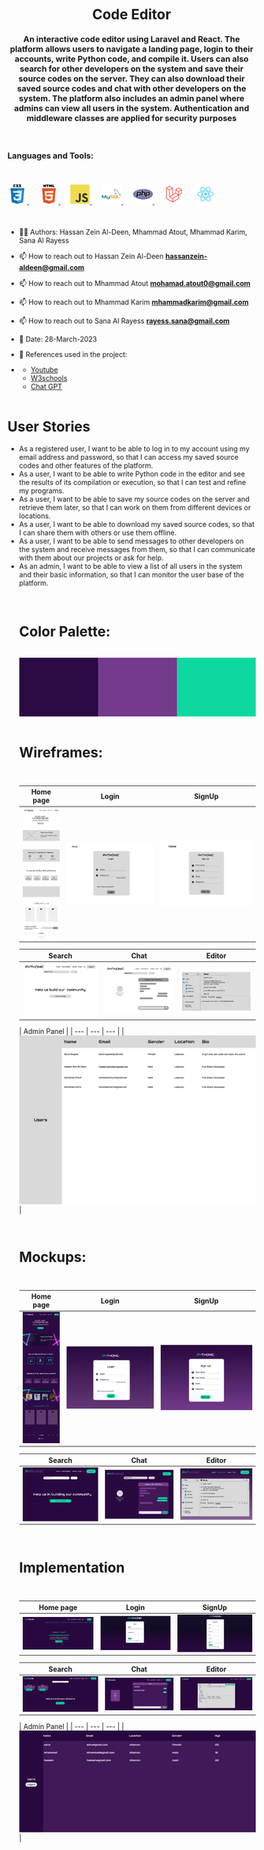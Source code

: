 <h1 align="center">Code Editor</h1>
<h3 align="center">An interactive code editor using Laravel and React. The platform allows users to navigate a landing page, login to their accounts, write Python code, and compile it. Users can also search for other developers on the system and save their source codes on the server. They can also download their saved source codes and chat with other developers on the system. The platform also includes an admin panel where admins can view all users in the system. Authentication and middleware classes are applied for security purposes</h3><br>
<h3 align="left">Languages and Tools:</h3><br>
<p align="left"> <a href="https://www.w3schools.com/css/" target="_blank" rel="noreferrer"> <img src="https://raw.githubusercontent.com/devicons/devicon/master/icons/css3/css3-original-wordmark.svg" alt="css3" width="40" height="40"/> </a>
&nbsp&nbsp&nbsp&nbsp
 <a href="https://www.w3.org/html/" target="_blank" rel="noreferrer"> <img src="https://raw.githubusercontent.com/devicons/devicon/master/icons/html5/html5-original-wordmark.svg" alt="html5" width="40" height="40"/> </a>&nbsp&nbsp&nbsp&nbsp
  <a href="https://developer.mozilla.org/en-US/docs/Web/JavaScript" target="_blank" rel="noreferrer"> <img src="https://raw.githubusercontent.com/devicons/devicon/master/icons/javascript/javascript-original.svg" alt="javascript" width="40" height="40"/> </a> &nbsp&nbsp&nbsp&nbsp
  <a href="https://www.mysql.com/" target="_blank" rel="noreferrer"> <img src="https://raw.githubusercontent.com/devicons/devicon/master/icons/mysql/mysql-original-wordmark.svg" alt="mysql" width="40" height="40"/> </a>&nbsp&nbsp&nbsp&nbsp
   <a href="https://www.php.net" target="_blank" rel="noreferrer"> <img src="https://raw.githubusercontent.com/devicons/devicon/master/icons/php/php-original.svg" alt="php" width="40" height="40"/> </a>&nbsp&nbsp&nbsp&nbsp
    <img src="https://raw.githubusercontent.com/github/explore/56a826d05cf762b2b50ecbe7d492a839b04f3fbf/topics/laravel/laravel.png" alt="laravel" width="40" height="40"/> </a> &nbsp&nbsp&nbsp&nbsp
<img src="https://raw.githubusercontent.com/github/explore/80688e429a7d4ef2fca1e82350fe8e3517d3494d/topics/react/react.png" alt="react" width="40" height="40"/> </a></p> 
<br>

- 👨‍💻 Authors: Hassan Zein Al-Deen, Mhammad Atout, Mhammad Karim, Sana Al Rayess

- 📫 How to reach out to Hassan Zein Al-Deen  **hassanzein-aldeen@gmail.com**

- 📫 How to reach out to  Mhammad Atout  **mohamad.atout0@gmail.com**

- 📫 How to reach out to  Mhammad Karim  **mhammadkarim@gmail.com**

- 📫 How to reach out to Sana Al Rayess **rayess.sana@gmail.com**



- 🌱 Date: 28-March-2023

- 📝 References used in the project:

- <ul><li><a href="https://youtube.com">Youtube</a>
  </li>
  <li><a href="https://w3schools.com" >W3schools</a></li>
  <li><a href="https://chat.openai.com">Chat GPT</a></li>
  </ul><br>

<h1 align="left">User Stories</h1>
<ul>
<li>As a registered user, I want to be able to log in to my account using my email address and password, so that I can access my saved source codes and other features of the platform.</li>
<li>As a user, I want to be able to write Python code in the editor and see the results of its compilation or execution, so that I can test and refine my programs.</li>
<li>As a user, I want to be able to save my source codes on the server and retrieve them later, so that I can work on them from different devices or locations.</li>
<li>As a user, I want to be able to download my saved source codes, so that I can share them with others or use them offline.</li>
<li>As a user, I want to be able to send messages to other developers on the system and receive messages from them, so that I can communicate with them about our projects or ask for help.</li>
<li>As an admin, I want to be able to view a list of all users in the system and their basic information, so that I can monitor the user base of the platform.</li>
<br><br>




<h1 align="left">Color Palette:</h1><br>
<img align="center" src="./readme-images/cp1.png"><br><br>

<h1 align="left">Wireframes:</h1><br>

| Home page | Login | SignUp |
| --- | --- | --- |
| ![Image 1](./readme-images/Landing.png) | ![Image 2](./readme-images/Login.png) | ![Image 3](./readme-images/Registration.png) |

| Search | Chat | Editor |
| --- | --- | --- |
| ![Image 1](./readme-images/Search.png) | ![Image 2](./readme-images/Searc.png) | ![Image 3](./readme-images/CodeEditor.png) |


| Admin Panel |
| --- | --- | --- |
| ![Image 1](./readme-images/AdminPanel.png) |

<br>


<h1 align="left">Mockups:</h1><br>

| Home page | Login | SignUp |
| --- | --- | --- |
| ![Image 1](./readme-images/Landing2.png) | ![Image 2](./readme-images/loginmock.png) | ![Image 3](./readme-images/Registration2.png) |

| Search | Chat | Editor |
| --- | --- | --- |
| ![Image 1](./readme-images/Search2.png) | ![Image 2](./readme-images/chat2.png) | ![Image 3](./readme-images/CodeEditor2.png) |

<br>

<h1 align="left">Implementation</h1><br>

| Home page | Login | SignUp |
| --- | --- | --- |
| ![Image 1](./readme-images/home1.PNG) | ![Image 2](./readme-images/login3.PNG) | ![Image 3](./readme-images/reg3.PNG) |

| Search | Chat | Editor |
| --- | --- | --- |
| ![Image 1](./readme-images/search3.PNG) | ![Image 2](./readme-images/chat3.PNG) | ![Image 3](./readme-images/editor3.PNG) |

| Admin Panel |
| --- | --- | --- |
| ![Image 1](./readme-images/admin3.PNG) |

<br>

